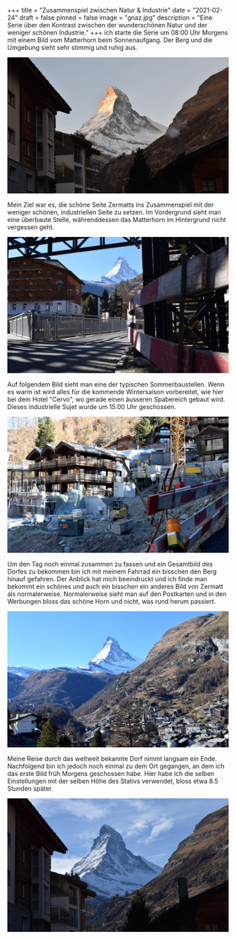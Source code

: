 +++
title = "Zusammenspiel zwischen Natur & Industrie"
date = "2021-02-24"
draft = false
pinned = false
image = "gnaz.jpg"
description = "Eine Serie über den Kontrast zwischen der wunderschönen Natur und der weniger schönen Industrie."
+++
ich starte die Serie um 08:00 Uhr Morgens mit einem Bild vom Matterhorn beim Sonnenaufgang. Der Berg und die Umgebung sieht sehr stimmig und ruhig aus.

![](matterhornschlecht.jpg "geschossen: 14:00 Uhr ")

Mein Ziel war es, die schöne Seite Zermatts ins Zusammenspiel mit der weniger schönen, industriellen Seite zu setzen. Im Vordergrund sieht man eine überbaute Stelle, währenddessen das Matterhorn im Hintergrund nicht vergessen geht.

![](dsc_03.jpg "geschossen: 14:30 Uhr ")

Auf folgendem Bild sieht man eine der typischen Sommerbaustellen. Wenn es warm ist wird alles für die kommende Wintersaison vorbereitet, wie hier bei dem Hotel "Cervo", wo gerade einen äusseren Spabereich gebaut wird. Dieses industrielle Sujet wurde um 15:00 Uhr geschossen.

![](schmutz.jpg "geschossen: 15:00 Uhr ")



Um den Tag noch einmal zusammen zu fassen und ein Gesamtbild des Dorfes zu bekommen bin ich mit meinem Fahrrad ein bisschen den Berg hinauf gefahren. Der Anblick hat mich beeindruckt und ich finde man bekommt ein schönes und auch ein bisschen ein anderes Bild von Zermatt als normalerweise. Normalerweise sieht man auf den Postkarten und in den Werbungen bloss das schöne Horn und nicht, was rund herum passiert.

![](gnaz.jpg "geschossen: 15:15 Uhr")

Meine Reise durch das weltweit bekannte Dorf nimmt langsam ein Ende. Nachfolgend bin ich jedoch noch einmal zu dem Ort gegangen, an dem ich das erste Bild früh Morgens geschossen habe. Hier habe ich die selben Einstellungen mit der selben Höhe des Stativs verwendet, bloss etwa 8.5 Stunden später.

![](moin.jpg "geschossen: 16:30 Uhr")
